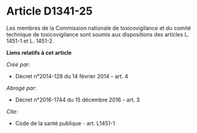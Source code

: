 # Article D1341-25

Les membres de la Commission nationale de toxicovigilance et du comité technique de toxicovigilance sont soumis aux
dispositions des articles L. 1451-1 et L. 1451-2.

**Liens relatifs à cet article**

_Créé par_:

  - Décret n°2014-128 du 14 février 2014 - art. 4

_Abrogé par_:

  - Décret n°2016-1744 du 15 décembre 2016 - art. 3

_Cite_:

  - Code de la santé publique - art. L1451-1
